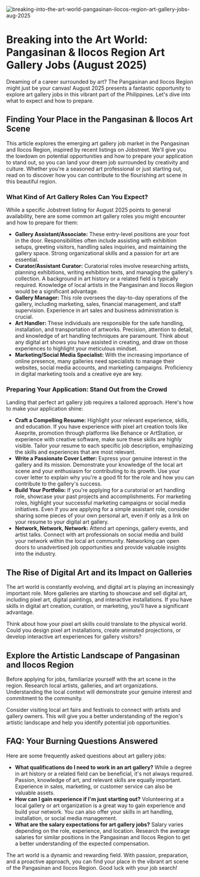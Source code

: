 ![breaking-into-the-art-world-pangasinan-ilocos-region-art-gallery-jobs-aug-2025](https://images.pexels.com/photos/33429994/pexels-photo-33429994.jpeg?auto=compress&cs=tinysrgb&fit=crop&h=627&w=1200)

# Breaking into the Art World: Pangasinan & Ilocos Region Art Gallery Jobs (August 2025)

Dreaming of a career surrounded by art? The Pangasinan and Ilocos Region might just be your canvas! August 2025 presents a fantastic opportunity to explore art gallery jobs in this vibrant part of the Philippines. Let's dive into what to expect and how to prepare.

## Finding Your Place in the Pangasinan & Ilocos Art Scene

This article explores the emerging art gallery job market in the Pangasinan and Ilocos Region, inspired by recent listings on Jobstreet. We'll give you the lowdown on potential opportunities and how to prepare your application to stand out, so you can land your dream job surrounded by creativity and culture. Whether you're a seasoned art professional or just starting out, read on to discover how you can contribute to the flourishing art scene in this beautiful region.

### What Kind of Art Gallery Roles Can You Expect?

While a specific Jobstreet listing for August 2025 points to general availability, here are some common art gallery roles you might encounter and how to prepare for them:

*   **Gallery Assistant/Associate:** These entry-level positions are your foot in the door. Responsibilities often include assisting with exhibition setups, greeting visitors, handling sales inquiries, and maintaining the gallery space. Strong organizational skills and a passion for art are essential.
*   **Curator/Assistant Curator:** Curatorial roles involve researching artists, planning exhibitions, writing exhibition texts, and managing the gallery's collection. A background in art history or a related field is typically required. Knowledge of local artists in the Pangasinan and Ilocos Region would be a significant advantage.
*   **Gallery Manager:** This role oversees the day-to-day operations of the gallery, including marketing, sales, financial management, and staff supervision. Experience in art sales and business administration is crucial.
*   **Art Handler:** These individuals are responsible for the safe handling, installation, and transportation of artworks. Precision, attention to detail, and knowledge of art handling techniques are paramount. Think about any digital art shows you have assisted in creating, and draw on those experiences to highlight your meticulous mindset.
*   **Marketing/Social Media Specialist:** With the increasing importance of online presence, many galleries need specialists to manage their websites, social media accounts, and marketing campaigns. Proficiency in digital marketing tools and a creative eye are key.

### Preparing Your Application: Stand Out from the Crowd

Landing that perfect art gallery job requires a tailored approach. Here's how to make your application shine:

*   **Craft a Compelling Resume:** Highlight your relevant experience, skills, and education. If you have experience with pixel art creation tools like Aseprite, promotion through platforms like Behance or ArtStation, or experience with creative software, make sure these skills are highly visible. Tailor your resume to each specific job description, emphasizing the skills and experiences that are most relevant.
*   **Write a Passionate Cover Letter:** Express your genuine interest in the gallery and its mission. Demonstrate your knowledge of the local art scene and your enthusiasm for contributing to its growth. Use your cover letter to explain why you're a good fit for the role and how you can contribute to the gallery's success.
*   **Build Your Portfolio:** If you're applying for a curatorial or art handling role, showcase your past projects and accomplishments. For marketing roles, highlight your successful marketing campaigns or social media initiatives. Even if you are applying for a simple assistant role, consider sharing some pieces of your own personal art, even if only as a link on your resume to your digital art gallery.
*   **Network, Network, Network:** Attend art openings, gallery events, and artist talks. Connect with art professionals on social media and build your network within the local art community. Networking can open doors to unadvertised job opportunities and provide valuable insights into the industry.

## The Rise of Digital Art and its Impact on Galleries

The art world is constantly evolving, and digital art is playing an increasingly important role. More galleries are starting to showcase and sell digital art, including pixel art, digital paintings, and interactive installations. If you have skills in digital art creation, curation, or marketing, you'll have a significant advantage.

Think about how your pixel art skills could translate to the physical world. Could you design pixel art installations, create animated projections, or develop interactive art experiences for gallery visitors?

## Explore the Artistic Landscape of Pangasinan and Ilocos Region

Before applying for jobs, familiarize yourself with the art scene in the region. Research local artists, galleries, and art organizations. Understanding the local context will demonstrate your genuine interest and commitment to the community.

Consider visiting local art fairs and festivals to connect with artists and gallery owners. This will give you a better understanding of the region's artistic landscape and help you identify potential job opportunities.

## FAQ: Your Burning Questions Answered

Here are some frequently asked questions about art gallery jobs:

*   **What qualifications do I need to work in an art gallery?** While a degree in art history or a related field can be beneficial, it's not always required. Passion, knowledge of art, and relevant skills are equally important. Experience in sales, marketing, or customer service can also be valuable assets.
*   **How can I gain experience if I'm just starting out?** Volunteering at a local gallery or art organization is a great way to gain experience and build your network. You can also offer your skills in art handling, installation, or social media management.
*   **What are the salary expectations for art gallery jobs?** Salary varies depending on the role, experience, and location. Research the average salaries for similar positions in the Pangasinan and Ilocos Region to get a better understanding of the expected compensation.

The art world is a dynamic and rewarding field. With passion, preparation, and a proactive approach, you can find your place in the vibrant art scene of the Pangasinan and Ilocos Region. Good luck with your job search!